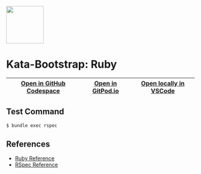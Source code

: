 
<img width="100px" src="https://cdn.jsdelivr.net/gh/devicons/devicon/icons/ruby/ruby-original.svg" /></a>
# Kata-Bootstrap: Ruby

| [Open in GitHub Codespace](https://github.com/codespaces/new?hide_repo_select=true&repo=rradczewski%2Fkata-bootstraps&ref=ruby_rspec) | [Open in GitPod.io](https://gitpod.io/#https://github.com/rradczewski/kata-bootstraps/tree/ruby_rspec) | [Open locally in VSCode](https://rradczewski.github.io/kata-bootstraps/redirect.html?url=vscode%3A%2F%2Fvscode.git%2Fclone%3Furl%3Dhttps%253A%252F%252Fgithub.com%252Frradczewski%252Fkata-bootstraps.git%26ref%3Druby_rspec) |
|---|---|---|

## Test Command

```sh
$ bundle exec rspec
```

## References

- [Ruby Reference](https://www.ruby-lang.org/en/documentation/)
- [RSpec Reference](https://rspec.info/)
